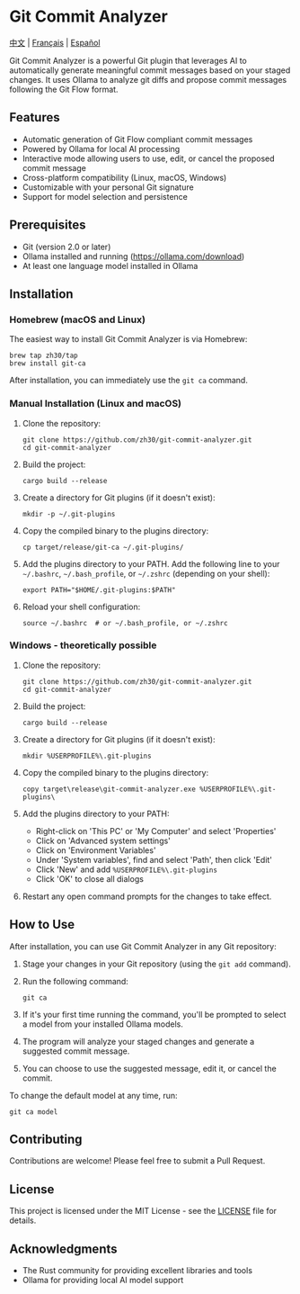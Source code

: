 # Git Commit Analyzer

[中文](README_ZH.md) | [Français](README_FR.md) | [Español](README_ES.md)

Git Commit Analyzer is a powerful Git plugin that leverages AI to automatically generate meaningful commit messages based on your staged changes. It uses Ollama to analyze git diffs and propose commit messages following the Git Flow format.

## Features

- Automatic generation of Git Flow compliant commit messages
- Powered by Ollama for local AI processing
- Interactive mode allowing users to use, edit, or cancel the proposed commit message
- Cross-platform compatibility (Linux, macOS, Windows)
- Customizable with your personal Git signature
- Support for model selection and persistence

## Prerequisites

- Git (version 2.0 or later)
- Ollama installed and running (https://ollama.com/download)
- At least one language model installed in Ollama

## Installation

### Homebrew (macOS and Linux)

The easiest way to install Git Commit Analyzer is via Homebrew:

```
brew tap zh30/tap
brew install git-ca
```

After installation, you can immediately use the `git ca` command.

### Manual Installation (Linux and macOS)

1. Clone the repository:
   ```
   git clone https://github.com/zh30/git-commit-analyzer.git
   cd git-commit-analyzer
   ```

2. Build the project:
   ```
   cargo build --release
   ```

3. Create a directory for Git plugins (if it doesn't exist):
   ```
   mkdir -p ~/.git-plugins
   ```

4. Copy the compiled binary to the plugins directory:
   ```
   cp target/release/git-ca ~/.git-plugins/
   ```

5. Add the plugins directory to your PATH. Add the following line to your `~/.bashrc`, `~/.bash_profile`, or `~/.zshrc` (depending on your shell):
   ```
   export PATH="$HOME/.git-plugins:$PATH"
   ```

6. Reload your shell configuration:
   ```
   source ~/.bashrc  # or ~/.bash_profile, or ~/.zshrc
   ```

### Windows - theoretically possible 

1. Clone the repository:
   ```
   git clone https://github.com/zh30/git-commit-analyzer.git
   cd git-commit-analyzer
   ```

2. Build the project:
   ```
   cargo build --release
   ```

3. Create a directory for Git plugins (if it doesn't exist):
   ```
   mkdir %USERPROFILE%\.git-plugins
   ```

4. Copy the compiled binary to the plugins directory:
   ```
   copy target\release\git-commit-analyzer.exe %USERPROFILE%\.git-plugins\
   ```

5. Add the plugins directory to your PATH:
   - Right-click on 'This PC' or 'My Computer' and select 'Properties'
   - Click on 'Advanced system settings'
   - Click on 'Environment Variables'
   - Under 'System variables', find and select 'Path', then click 'Edit'
   - Click 'New' and add `%USERPROFILE%\.git-plugins`
   - Click 'OK' to close all dialogs

6. Restart any open command prompts for the changes to take effect.

## How to Use

After installation, you can use Git Commit Analyzer in any Git repository:

1. Stage your changes in your Git repository (using the `git add` command).
2. Run the following command:

   ```
   git ca
   ```

3. If it's your first time running the command, you'll be prompted to select a model from your installed Ollama models.
4. The program will analyze your staged changes and generate a suggested commit message.
5. You can choose to use the suggested message, edit it, or cancel the commit.

To change the default model at any time, run:

```
git ca model
```

## Contributing

Contributions are welcome! Please feel free to submit a Pull Request.

## License

This project is licensed under the MIT License - see the [LICENSE](LICENSE) file for details.

## Acknowledgments

- The Rust community for providing excellent libraries and tools
- Ollama for providing local AI model support
